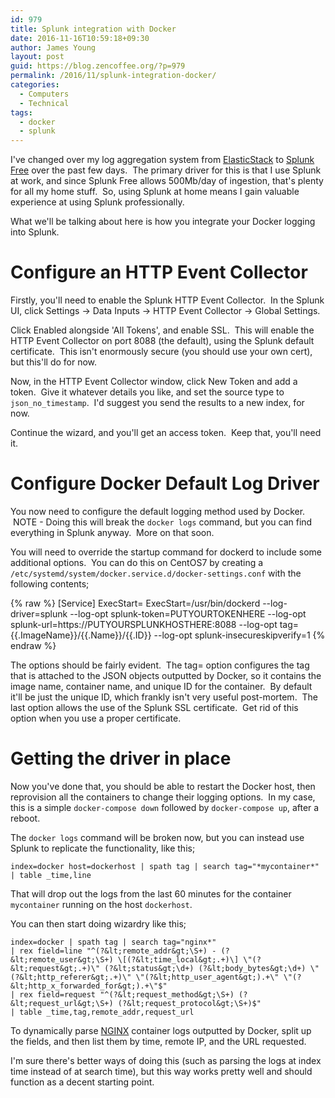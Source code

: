 ```yaml
---
id: 979
title: Splunk integration with Docker
date: 2016-11-16T10:59:18+09:30
author: James Young
layout: post
guid: https://blog.zencoffee.org/?p=979
permalink: /2016/11/splunk-integration-docker/
categories:
  - Computers
  - Technical
tags:
  - docker
  - splunk
---
```

I've changed over my log aggregation system from [ElasticStack](https://www.elastic.co/products) to [Splunk Free](http://docs.splunk.com/Documentation/Splunk/6.5.0/Admin/MoreaboutSplunkFree) over the past few days.  The primary driver for this is that I use Splunk at work, and since Splunk Free allows 500Mb/day of ingestion, that's plenty for all my home stuff.  So, using Splunk at home means I gain valuable experience at using Splunk professionally.

What we'll be talking about here is how you integrate your Docker logging into Splunk.

# Configure an HTTP Event Collector

Firstly, you'll need to enable the Splunk HTTP Event Collector.  In the Splunk UI, click Settings -> Data Inputs -> HTTP Event Collector -> Global Settings.

Click Enabled alongside 'All Tokens', and enable SSL.  This will enable the HTTP Event Collector on port 8088 (the default), using the Splunk default certificate.  This isn't enormously secure (you should use your own cert), but this'll do for now.

Now, in the HTTP Event Collector window, click New Token and add a token.  Give it whatever details you like, and set the source type to `json_no_timestamp`.  I'd suggest you send the results to a new index, for now.

Continue the wizard, and you'll get an access token.  Keep that, you'll need it.

# Configure Docker Default Log Driver

You now need to configure the default logging method used by Docker.  NOTE - Doing this will break the `docker logs` command, but you can find everything in Splunk anyway.  More on that soon.

You will need to override the startup command for dockerd to include some additional options.  You can do this on CentOS7 by creating a `/etc/systemd/system/docker.service.d/docker-settings.conf` with the following contents;

{% raw %}
[Service]
ExecStart=
ExecStart=/usr/bin/dockerd --log-driver=splunk --log-opt splunk-token=PUTYOURTOKENHERE --log-opt splunk-url=https://PUTYOURSPLUNKHOSTHERE:8088 --log-opt tag={{.ImageName}}/{{.Name}}/{{.ID}} --log-opt splunk-insecureskipverify=1
{% endraw %}

The options should be fairly evident.  The tag= option configures the tag that is attached to the JSON objects outputted by Docker, so it contains the image name, container name, and unique ID for the container.  By default it'll be just the unique ID, which frankly isn't very useful post-mortem.  The last option allows the use of the Splunk SSL certificate.  Get rid of this option when you use a proper certificate.

# Getting the driver in place

Now you've done that, you should be able to restart the Docker host, then reprovision all the containers to change their logging options.  In my case, this is a simple `docker-compose down` followed by `docker-compose up`, after a reboot.

The `docker logs` command will be broken now, but you can instead use Splunk to replicate the functionality, like this;

```
index=docker host=dockerhost | spath tag | search tag="*mycontainer*" | table _time,line
```

That will drop out the logs from the last 60 minutes for the container `mycontainer` running on the host `dockerhost`.

You can then start doing wizardry like this;

```
index=docker | spath tag | search tag="nginx*" 
| rex field=line "^(?&lt;remote_addr&gt;\S+) - (?&lt;remote_user&gt;\S+) \[(?&lt;time_local&gt;.+)\] \"(?&lt;request&gt;.+)\" (?&lt;status&gt;\d+) (?&lt;body_bytes&gt;\d+) \"(?&lt;http_referer&gt;.+)\" \"(?&lt;http_user_agent&gt;).+\" \"(?&lt;http_x_forwarded_for&gt;).+\"$"
| rex field=request "^(?&lt;request_method&gt;\S+) (?&lt;request_url&gt;\S+) (?&lt;request_protocol&gt;\S+)$"
| table _time,tag,remote_addr,request_url
```

To dynamically parse [NGINX](https://hub.docker.com/_/nginx/) container logs outputted by Docker, split up the fields, and then list them by time, remote IP, and the URL requested.

I'm sure there's better ways of doing this (such as parsing the logs at index time instead of at search time), but this way works pretty well and should function as a decent starting point.